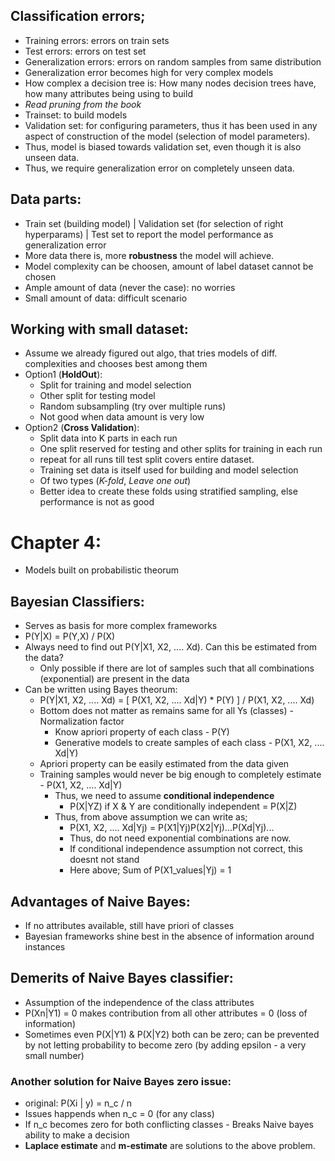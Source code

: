 ## Classification errors;
- Training errors: errors on train sets
- Test errors: errors on test set
- Generalization errors: errors on random samples from same distribution
- Generalization error becomes high for very complex models
- How complex a decision tree is: How many nodes decision trees have, how many attributes being using to build 
- *Read pruning from the book*
- Trainset: to build models
- Validation set: for configuring parameters, thus it has been used in any aspect of construction of the model (selection of model parameters).
- Thus, model is biased towards validation set, even though it is also unseen data. 
- Thus, we require generalization error on completely unseen data.

## Data parts:
- Train set (building model) | Validation set (for selection of right hyperparams) | Test set to report the model performance as generalization error
- More data there is, more **robustness** the model will achieve.
- Model complexity can be choosen, amount of label dataset cannot be chosen
- Ample amount of data (never the case): no worries
- Small amount of data: difficult scenario

## Working with small dataset:
- Assume we already figured out algo, that tries models of diff. complexities and chooses best among them
- Option1 (**HoldOut**):
	- Split for training and model selection
	- Other split for testing model
	- Random subsampling (try over multiple runs)
	- Not good when data amount is very low
- Option2 (**Cross Validation**):
	- Split data into K parts in each run
	- One split reserved for testing and other splits for training in each run
	- repeat for all runs till test split covers entire dataset.
	- Training set data is itself used for building and model selection
	- Of two types (*K-fold*, *Leave one out*)
	- Better idea to create these folds using stratified sampling, else performance is not as good

# Chapter 4:
- Models built on probabilistic theorum

## Bayesian Classifiers:
- Serves as basis for more complex frameworks
- P(Y|X) = P(Y,X) / P(X)
- Always need to find out P(Y|X1, X2, .... Xd). Can this be estimated from the data?
	- Only possible if there are lot of samples such that all combinations (exponential) are present in the data
- Can be written using Bayes theorum:
	- P(Y|X1, X2, .... Xd) = [ P(X1, X2, .... Xd|Y) * P(Y) ] / P(X1, X2, .... Xd)
	- Bottom does not matter as remains same for all Ys (classes) - Normalization factor
		- Know apriori property of each class - P(Y) 
		- Generative models to create samples of each class - P(X1, X2, .... Xd|Y)
	- Apriori property can be easily estimated from the data given
	- Training samples would never be big enough to completely estimate - P(X1, X2, .... Xd|Y)
		- Thus, we need to assume **conditional independence**
			- P(X|YZ) if X & Y are conditionally independent = P(X|Z)
		- Thus, from above assumption we can write as;
			- P(X1, X2, .... Xd|Yj) = P(X1|Yj)P(X2|Yj)...P(Xd|Yj)...
			- Thus, do not need exponential combinations are now.
			- If conditional independence assumption not correct, this doesnt not stand
			- Here above; Sum of P(X1_values|Yj) = 1

## Advantages of Naive Bayes:
- If no attributes available, still have priori of classes
- Bayesian frameworks shine best in the absence of information around instances

## Demerits of Naive Bayes classifier:
- Assumption of the independence of the class attributes
- P(Xn|Y1) = 0 makes contribution from all other attributes = 0 (loss of information)
- Sometimes even P(X|Y1) & P(X|Y2) both can be zero; can be prevented by not letting probability to become zero (by adding epsilon - a very small number)

### Another solution for Naive Bayes zero issue:
- original: P(Xi | y) = n_c / n
- Issues happends when n_c = 0 (for any class)
- If n_c becomes zero for both conflicting classes - Breaks Naive bayes ability to make a decision
- **Laplace estimate** and **m-estimate** are solutions to the above problem.
